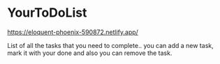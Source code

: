 # YourToDoList
https://eloquent-phoenix-590872.netlify.app/

List of all the tasks that you need to complete.. you can add a new task, mark it with your done and also you can remove the task.
